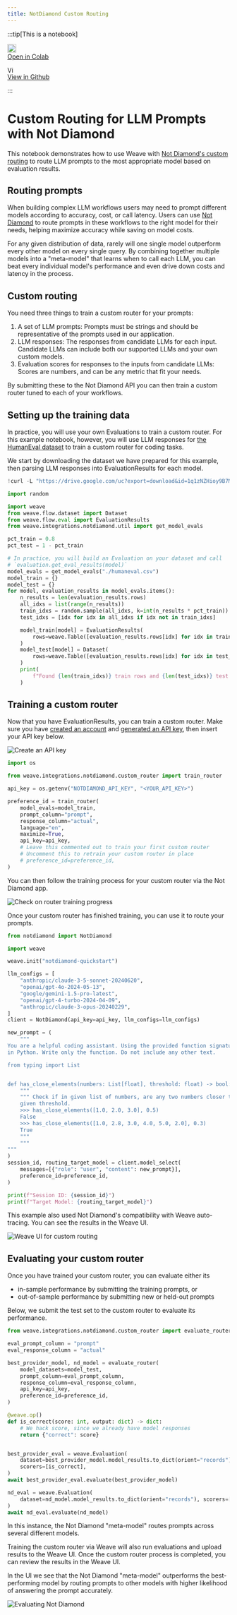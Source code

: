 ```yaml
---
title: NotDiamond Custom Routing
---
```



:::tip[This is a notebook]

<a href="https://colab.research.google.com/github/wandb/weave/blob/master/docs/./notebooks/notdiamond_custom_routing.ipynb" target="_blank" rel="noopener noreferrer" class="navbar__item navbar__link button button--secondary button--med margin-right--sm notebook-cta-button"><div><img src="https://upload.wikimedia.org/wikipedia/commons/archive/d/d0/20221103151430%21Google_Colaboratory_SVG_Logo.svg" alt="Open In Colab" height="20px" /><div>Open in Colab</div></div></a>

<a href="https://github.com/wandb/weave/blob/master/docs/./notebooks/notdiamond_custom_routing.ipynb" target="_blank" rel="noopener noreferrer" class="navbar__item navbar__link button button--secondary button--med margin-right--sm notebook-cta-button"><div><img src="https://upload.wikimedia.org/wikipedia/commons/9/91/Octicons-mark-github.svg" alt="View in Github" height="15px" /><div>View in Github</div></div></a>

:::



<!--- @wandbcode{intro-colab} -->


# Custom Routing for LLM Prompts with Not Diamond

This notebook demonstrates how to use Weave with [Not Diamond's custom routing](https://docs.notdiamond.ai/docs/router-training-quickstart) to route LLM prompts to the most appropriate model based on evaluation results.

## Routing prompts

When building complex LLM workflows users may need to prompt different models according to accuracy, cost, or call latency.
Users can use [Not Diamond](https://www.notdiamond.ai/) to route prompts in these workflows to the right model for their needs, helping maximize accuracy while saving on model costs.

For any given distribution of data, rarely will one single model outperform every other model on every single query. By combining together multiple models into a "meta-model" that learns when to call each LLM, you can beat every individual model's performance and even drive down costs and latency in the process.

## Custom routing

You need three things to train a custom router for your prompts:

1. A set of LLM prompts: Prompts must be strings and should be representative of the prompts used in our application.
1. LLM responses: The responses from candidate LLMs for each input. Candidate LLMs can include both our supported LLMs and your own custom models.
1. Evaluation scores for responses to the inputs from candidate LLMs: Scores are numbers, and can be any metric that fit your needs.

By submitting these to the Not Diamond API you can then train a custom router tuned to each of your workflows.


## Setting up the training data

In practice, you will use your own Evaluations to train a custom router. For this example notebook, however, you will use LLM responses
for [the HumanEval dataset](https://github.com/openai/human-eval) to train a custom router for coding tasks.

We start by downloading the dataset we have prepared for this example, then parsing LLM responses into EvaluationResults for each model.



```python
!curl -L "https://drive.google.com/uc?export=download&id=1q1zNZHioy9B7M-WRjsJPkfvFosfaHX38" -o humaneval.csv
```


```python
import random

import weave
from weave.flow.dataset import Dataset
from weave.flow.eval import EvaluationResults
from weave.integrations.notdiamond.util import get_model_evals

pct_train = 0.8
pct_test = 1 - pct_train

# In practice, you will build an Evaluation on your dataset and call
# `evaluation.get_eval_results(model)`
model_evals = get_model_evals("./humaneval.csv")
model_train = {}
model_test = {}
for model, evaluation_results in model_evals.items():
    n_results = len(evaluation_results.rows)
    all_idxs = list(range(n_results))
    train_idxs = random.sample(all_idxs, k=int(n_results * pct_train))
    test_idxs = [idx for idx in all_idxs if idx not in train_idxs]

    model_train[model] = EvaluationResults(
        rows=weave.Table([evaluation_results.rows[idx] for idx in train_idxs])
    )
    model_test[model] = Dataset(
        rows=weave.Table([evaluation_results.rows[idx] for idx in test_idxs])
    )
    print(
        f"Found {len(train_idxs)} train rows and {len(test_idxs)} test rows for {model}."
    )
```

## Training a custom router

Now that you have EvaluationResults, you can train a custom router. Make sure you have [created an account](https://app.notdiamond.ai/keys) and
[generated an API key](https://app.notdiamond.ai/keys), then insert your API key below.

![Create an API key](/../docs/guides/integrations/imgs/notdiamond/api-keys.png)



```python
import os

from weave.integrations.notdiamond.custom_router import train_router

api_key = os.getenv("NOTDIAMOND_API_KEY", "<YOUR_API_KEY>")

preference_id = train_router(
    model_evals=model_train,
    prompt_column="prompt",
    response_column="actual",
    language="en",
    maximize=True,
    api_key=api_key,
    # Leave this commented out to train your first custom router
    # Uncomment this to retrain your custom router in place
    # preference_id=preference_id,
)
```

You can then follow the training process for your custom router via the Not Diamond app.

![Check on router training progress](/../docs/guides/integrations/imgs/notdiamond/router-preferences.png)


Once your custom router has finished training, you can use it to route your prompts.



```python
from notdiamond import NotDiamond

import weave

weave.init("notdiamond-quickstart")

llm_configs = [
    "anthropic/claude-3-5-sonnet-20240620",
    "openai/gpt-4o-2024-05-13",
    "google/gemini-1.5-pro-latest",
    "openai/gpt-4-turbo-2024-04-09",
    "anthropic/claude-3-opus-20240229",
]
client = NotDiamond(api_key=api_key, llm_configs=llm_configs)

new_prompt = (
    """
You are a helpful coding assistant. Using the provided function signature, write the implementation for the function
in Python. Write only the function. Do not include any other text.

from typing import List


def has_close_elements(numbers: List[float], threshold: float) -> bool:
    """
    """ Check if in given list of numbers, are any two numbers closer to each other than
    given threshold.
    >>> has_close_elements([1.0, 2.0, 3.0], 0.5)
    False
    >>> has_close_elements([1.0, 2.8, 3.0, 4.0, 5.0, 2.0], 0.3)
    True
    """
    """
"""
)
session_id, routing_target_model = client.model_select(
    messages=[{"role": "user", "content": new_prompt}],
    preference_id=preference_id,
)

print(f"Session ID: {session_id}")
print(f"Target Model: {routing_target_model}")
```

This example also used Not Diamond's compatibility with Weave auto-tracing. You can see the results in the Weave UI.

![Weave UI for custom routing](/../docs/guides/integrations/imgs/notdiamond/weave-trace.png)


## Evaluating your custom router

Once you have trained your custom router, you can evaluate either its

- in-sample performance by submitting the training prompts, or
- out-of-sample performance by submitting new or held-out prompts

Below, we submit the test set to the custom router to evaluate its performance.



```python
from weave.integrations.notdiamond.custom_router import evaluate_router

eval_prompt_column = "prompt"
eval_response_column = "actual"

best_provider_model, nd_model = evaluate_router(
    model_datasets=model_test,
    prompt_column=eval_prompt_column,
    response_column=eval_response_column,
    api_key=api_key,
    preference_id=preference_id,
)
```


```python
@weave.op()
def is_correct(score: int, output: dict) -> dict:
    # We hack score, since we already have model responses
    return {"correct": score}


best_provider_eval = weave.Evaluation(
    dataset=best_provider_model.model_results.to_dict(orient="records"),
    scorers=[is_correct],
)
await best_provider_eval.evaluate(best_provider_model)

nd_eval = weave.Evaluation(
    dataset=nd_model.model_results.to_dict(orient="records"), scorers=[is_correct]
)
await nd_eval.evaluate(nd_model)
```

In this instance, the Not Diamond "meta-model" routes prompts across several different models.

Training the custom router via Weave will also run evaluations and upload results to the Weave UI. Once the custom router process is completed, you can review the results in the Weave UI.

In the UI we see that the Not Diamond "meta-model" outperforms the best-performing model by routing prompts to other models with higher likelihood of answering the prompt accurately.

![Evaluating Not Diamond](/../docs/guides/integrations/imgs/notdiamond/evaluations.png)

